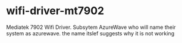 # wifi-driver-mt7902
Mediatek 7902 Wifi Driver. Subsytem AzureWave
who will name their system as azurewave.
the name itslef suggests why it is not working

